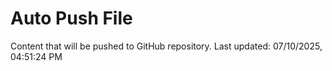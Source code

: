 # Auto Push File

Content that will be pushed to GitHub repository.
Last updated: 07/10/2025, 04:51:24 PM